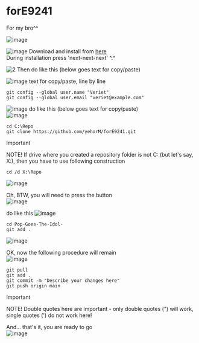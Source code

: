 # forE9241
For my bro^^  

![image](https://github.com/user-attachments/assets/1d2ecf1e-67e5-4fa6-92b8-8959dfb28650)

![image](https://github.com/user-attachments/assets/2c884d90-c77d-4e27-b007-1226255d6e9c)
Download and install from [here](https://git-scm.com/download/win)  
During installation press 'next-next-next' ^.^

![2](https://github.com/user-attachments/assets/9e9c05df-ef43-4d81-93ee-4e9a9e845333)
Then do like this (below goes text for copy/paste)  

![image](https://github.com/user-attachments/assets/8e764872-8867-474a-9627-52b83f321d05)
text for copy/paste, line by line  
```
git config --global user.name "Veriet"  
git config --global user.email "veriet@example.com"
```

![image](https://github.com/user-attachments/assets/38104e88-73e4-498f-bbff-771ebd8471de)
do like this (below goes text for copy/paste)  
![image](https://github.com/user-attachments/assets/146f7710-4827-4b80-99e1-d595e22c9e7a)
```
cd C:\Repo  
git clone https://github.com/yehorM/forE9241.git
```

> [!IMPORTANT]
> NOTE! If drive where you created a repository folder is not C: (but let's say, X:), then you have to use following construction
>```
>cd /d X:\Repo
>```
![image](https://github.com/user-attachments/assets/3772ddfd-c00d-4cc9-bb0e-40e84c49adc3)


Oh, BTW, you will need to press the button  
![image](https://github.com/user-attachments/assets/6f070c69-3821-4f7b-80d2-c2040b2ecb1a)

do like this
![image](https://github.com/user-attachments/assets/6a9e4339-3030-4f0a-b8af-d8d261d4a0ec)

```
cd Pop-Goes-The-Idol-
git add .
```

![image](https://github.com/user-attachments/assets/6cefca7f-0a81-42f5-a81e-51a42773c644)

OK, now the following procedure will remain  
![image](https://github.com/user-attachments/assets/083d64c7-c412-4c35-a4af-340a260fafcb)

```
git pull
git add .
git commit -m "Describe your changes here"
git push origin main
```
> [!IMPORTANT]
> NOTE! Double quotes here are important - only double quotes (") will work, single quotes (') do not work here!

And... that's it, you are ready to go  
![image](https://github.com/user-attachments/assets/2dcade1b-6a2d-4d64-86f5-66d93526d257)
